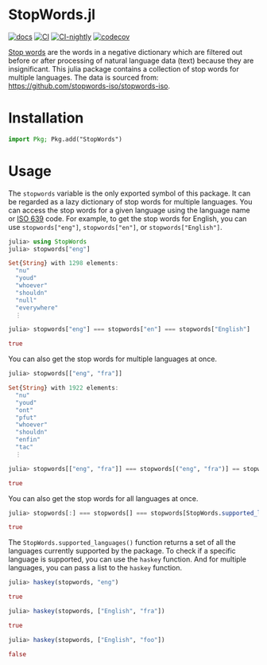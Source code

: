 # StopWords.jl
[![docs](https://img.shields.io/badge/docs-dev-blue.svg)](https://guo-yong-zhi.github.io/StopWords.jl/dev) [![CI](https://github.com/guo-yong-zhi/StopWords.jl/actions/workflows/ci.yml/badge.svg)](https://github.com/guo-yong-zhi/StopWords.jl/actions/workflows/ci.yml) [![CI-nightly](https://github.com/guo-yong-zhi/StopWords.jl/actions/workflows/ci-nightly.yml/badge.svg)](https://github.com/guo-yong-zhi/StopWords.jl/actions/workflows/ci-nightly.yml) [![codecov](https://codecov.io/gh/guo-yong-zhi/StopWords.jl/graph/badge.svg?token=tolYlABD6o)](https://codecov.io/gh/guo-yong-zhi/StopWords.jl)

[Stop words](https://en.wikipedia.org/wiki/Stop_word) are the words in a negative dictionary which are filtered out before or after processing of natural language data (text) because they are insignificant. This julia package contains a collection of stop words for multiple languages. The data is sourced from: <https://github.com/stopwords-iso/stopwords-iso>.
# Installation
```julia
import Pkg; Pkg.add("StopWords")
```
# Usage
The `stopwords` variable is the only exported symbol of this package. It can be regarded as a lazy dictionary of stop words for multiple languages. You can access the stop words for a given language using the language name or [ISO 639](https://en.wikipedia.org/wiki/ISO_639) code. For example, to get the stop words for English, you can use `stopwords["eng"]`, `stopwords["en"]`, or `stopwords["English"]`.
```julia
julia> using StopWords
julia> stopwords["eng"]
```
```julia
Set{String} with 1298 elements:
  "nu"
  "youd"
  "whoever"
  "shouldn"
  "null"
  "everywhere"
  ⋮ 
```
```julia
julia> stopwords["eng"] === stopwords["en"] === stopwords["English"]
```
```julia
true
```
You can also get the stop words for multiple languages at once.
```julia
julia> stopwords[["eng", "fra"]]
```
```julia
Set{String} with 1922 elements:
  "nu"
  "youd"
  "ont"
  "pfut"
  "whoever"
  "shouldn"
  "enfin"
  "tac"
  ⋮ 
```
```julia
julia> stopwords[["eng", "fra"]] === stopwords[("eng", "fra")] == stopwords["eng"] ∪ stopwords["fra"]
```
```julia
true
```
You can also get the stop words for all languages at once.
```julia
julia> stopwords[:] === stopwords[] === stopwords[StopWords.supported_languages()]
```
```julia
true
```
The `StopWords.supported_languages()` function returns a set of all the languages currently supported by the package. To check if a specific language is supported, you can use the `haskey` function. And for multiple languages, you can pass a list to the `haskey` function.
```julia
julia> haskey(stopwords, "eng")
```
```julia
true
```
```julia
julia> haskey(stopwords, ["English", "fra"])
```
```julia
true
```
```julia
julia> haskey(stopwords, ["English", "foo"])
```
```julia
false
```